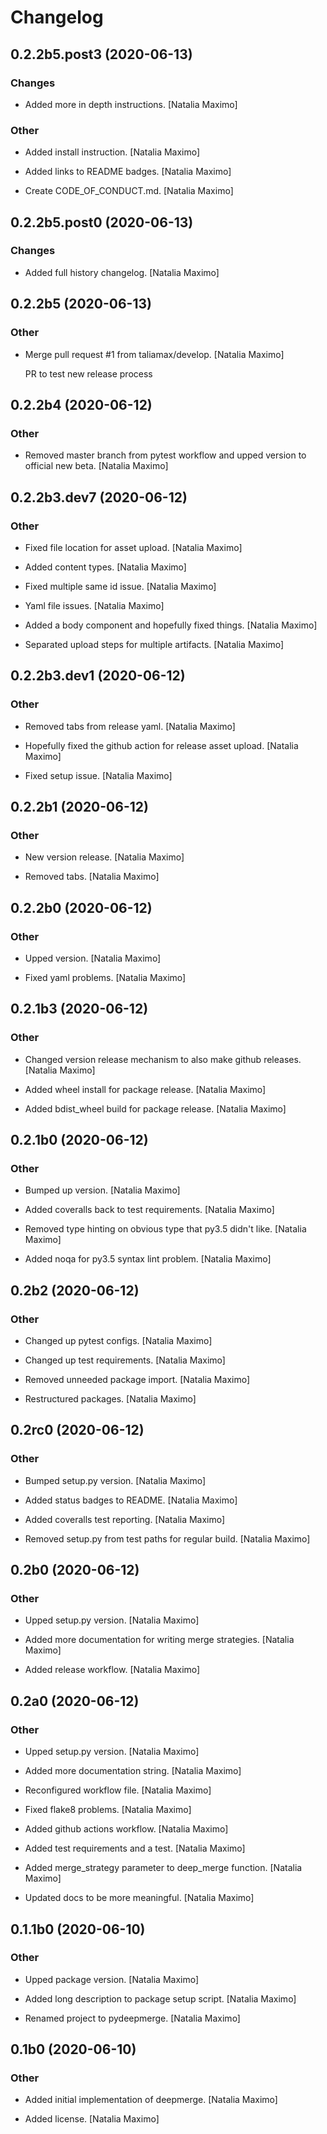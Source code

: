 # Changelog


## 0.2.2b5.post3 (2020-06-13)

### Changes

* Added more in depth instructions. [Natalia Maximo]

### Other

* Added install instruction. [Natalia Maximo]

* Added links to README badges. [Natalia Maximo]

* Create CODE_OF_CONDUCT.md. [Natalia Maximo]


## 0.2.2b5.post0 (2020-06-13)

### Changes

* Added full history changelog. [Natalia Maximo]


## 0.2.2b5 (2020-06-13)

### Other

* Merge pull request #1 from taliamax/develop. [Natalia Maximo]

  PR to test new release process


## 0.2.2b4 (2020-06-12)

### Other

* Removed master branch from pytest workflow and upped version to official new beta. [Natalia Maximo]


## 0.2.2b3.dev7 (2020-06-12)

### Other

* Fixed file location for asset upload. [Natalia Maximo]

* Added content types. [Natalia Maximo]

* Fixed multiple same id issue. [Natalia Maximo]

* Yaml file issues. [Natalia Maximo]

* Added a body component and hopefully fixed things. [Natalia Maximo]

* Separated upload steps for multiple artifacts. [Natalia Maximo]


## 0.2.2b3.dev1 (2020-06-12)

### Other

* Removed tabs from release yaml. [Natalia Maximo]

* Hopefully fixed the github action for release asset upload. [Natalia Maximo]

* Fixed setup issue. [Natalia Maximo]


## 0.2.2b1 (2020-06-12)

### Other

* New version release. [Natalia Maximo]

* Removed tabs. [Natalia Maximo]


## 0.2.2b0 (2020-06-12)

### Other

* Upped version. [Natalia Maximo]

* Fixed yaml problems. [Natalia Maximo]


## 0.2.1b3 (2020-06-12)

### Other

* Changed version release mechanism to also make github releases. [Natalia Maximo]

* Added wheel install for package release. [Natalia Maximo]

* Added bdist_wheel build for package release. [Natalia Maximo]


## 0.2.1b0 (2020-06-12)

### Other

* Bumped up version. [Natalia Maximo]

* Added coveralls back to test requirements. [Natalia Maximo]

* Removed type hinting on obvious type that py3.5 didn't like. [Natalia Maximo]

* Added noqa for py3.5 syntax lint problem. [Natalia Maximo]


## 0.2b2 (2020-06-12)

### Other

* Changed up pytest configs. [Natalia Maximo]

* Changed up test requirements. [Natalia Maximo]

* Removed unneeded package import. [Natalia Maximo]

* Restructured packages. [Natalia Maximo]


## 0.2rc0 (2020-06-12)

### Other

* Bumped setup.py version. [Natalia Maximo]

* Added status badges to README. [Natalia Maximo]

* Added coveralls test reporting. [Natalia Maximo]

* Removed setup.py from test paths for regular build. [Natalia Maximo]


## 0.2b0 (2020-06-12)

### Other

* Upped setup.py version. [Natalia Maximo]

* Added more documentation for writing merge strategies. [Natalia Maximo]

* Added release workflow. [Natalia Maximo]


## 0.2a0 (2020-06-12)

### Other

* Upped setup.py version. [Natalia Maximo]

* Added more documentation string. [Natalia Maximo]

* Reconfigured workflow file. [Natalia Maximo]

* Fixed flake8 problems. [Natalia Maximo]

* Added github actions workflow. [Natalia Maximo]

* Added test requirements and a test. [Natalia Maximo]

* Added merge_strategy parameter to deep_merge function. [Natalia Maximo]

* Updated docs to be more meaningful. [Natalia Maximo]


## 0.1.1b0 (2020-06-10)

### Other

* Upped package version. [Natalia Maximo]

* Added long description to package setup script. [Natalia Maximo]

* Renamed project to pydeepmerge. [Natalia Maximo]


## 0.1b0 (2020-06-10)

### Other

* Added initial implementation of deepmerge. [Natalia Maximo]

* Added license. [Natalia Maximo]


